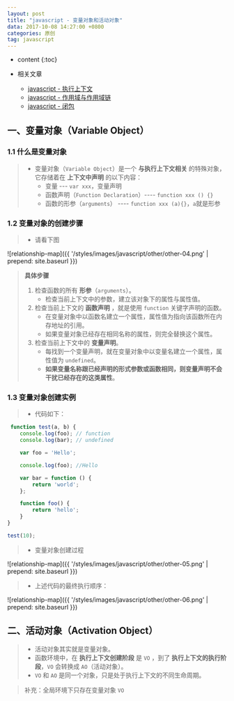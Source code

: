 ```yaml
---
layout: post
title: "javascript - 变量对象和活动对象"
data: 2017-10-08 14:27:00 +0800
categories: 原创
tag: javascript
---
```

* content
{:toc}

* 相关文章
    + [javascript - 执行上下文](http://www.jmazm.com/2017/10/08/js-EC/)
    + [javascript - 作用域与作用域链](http://www.jmazm.com/2017/10/08/js-Scope/)
    + [javascript - 闭包](http://www.jmazm.com/2017/09/30/js-closure/)

<!-- more -->

## 一、变量对象（Variable Object）

### 1.1 什么是变量对象

> * 变量对象（`Variable Object`）是一个 **与执行上下文相关** 的特殊对象，它存储着在 **上下文中声明** 的以下内容：
>   * 变量 --- `var xxx`，变量声明
>   * 函数声明（`Function Declaration`）---- `function xxx () {}`
>   * 函数的形参（`arguments`） ---- `function xxx (a){}`，`a`就是形参 

### 1.2 变量对象的创建步骤

> * 请看下图

![relationship-map]({{ '/styles/images/javascript/other/other-04.png' | prepend: site.baseurl }})

> **具体步骤**  
> 1. 检查函数的所有 **形参**（`arguments`）。
>    * 检查当前上下文中的参数，建立该对象下的属性与属性值。
> 2. 检查当前上下文的 **函数声明** ，就是使用 `function` 关键字声明的函数。
>    * 在变量对象中以函数名建立一个属性，属性值为指向该函数所在内存地址的引用。
>    * 如果变量对象已经存在相同名称的属性，则完全替换这个属性。
> 3. 检查当前上下文中的 **变量声明**。
>    * 每找到一个变量声明，就在变量对象中以变量名建立一个属性，属性值为 `undefined`。
>    * **如果变量名称跟已经声明的形式参数或函数相同，则变量声明不会干扰已经存在的这类属性**。

### 1.3 变量对象创建实例

> * 代码如下：

```js
 function test(a, b) {
    console.log(foo); // function
    console.log(bar); // undefined

    var foo = 'Hello';

    console.log(foo); //Hello

    var bar = function () {
        return 'world';
    };

    function foo() {
        return 'hello';
    }
}

test(10);
```

> * 变量对象创建过程

![relationship-map]({{ '/styles/images/javascript/other/other-05.png' | prepend: site.baseurl }})

> * 上述代码的最终执行顺序：

![relationship-map]({{ '/styles/images/javascript/other/other-06.png' | prepend: site.baseurl }})

## 二、活动对象（Activation Object）

> * 活动对象其实就是变量对象。
> * 函数环境中，在 **执行上下文创建阶段** 是 `VO` ，到了 **执行上下文的执行阶段**，`VO` 会转换成 `AO`（活动对象）。
> * `VO` 和 `AO` 是同一个对象，只是处于执行上下文的不同生命周期。

> 补充：全局环境下只存在变量对象 `VO`


